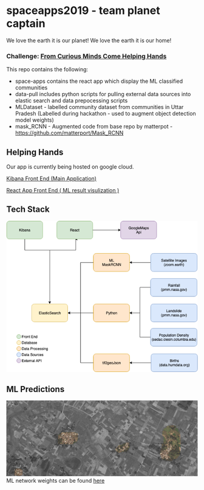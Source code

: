 # spaceapps2019 - team planet captain
We love the earth it is our planet!
We love the earth it is our home!

### Challenge: [From Curious Minds Come Helping Hands](https://2019.spaceappschallenge.org/challenges/living-our-world/curious-minds-come-helping-hands/details)

This repo contains the following:
- space-apps contains the react app which display the ML classified communities
- data-pull includes python scripts for pulling external data sources into elastic search and data prepocessing scripts
- MLDataset - labelled community dataset from communities in Uttar Pradesh (Labelled during hackathon - used to augment object detection model weights)
- mask_RCNN - Augmented code from base repo by matterpot - https://github.com/matterport/Mask_RCNN


## Helping Hands

Our app is currently being hosted on google cloud. 

[Kibana Front End (Main Application)](http://35.197.176.167:5601/app/kibana#/dashboard/35274380-f24d-11e9-b8e1-8d0d8149bbc2)

[React App Front End ( ML result visulization )](http://35.197.176.167:3000)


## Tech Stack
![Alt text](stack.png?raw=true "Tech Stack")


## ML Predictions
![Predictions not found](CommunitiesIdentified.png?raw=true "Highlighted communities identified by MaskRCNN")
 ML network weights can be found [here](https://drive.google.com/file/d/1QeQUpRH8wHO0f36oKcKAVHXi9s-DIqHb/view?usp=sharing)

